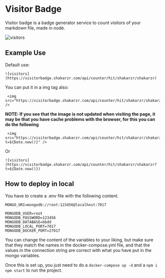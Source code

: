 # Visitor Badge

Visitor badge is a badge generator service to count visitors of your markdown file, made in node.

![visitors](https://visitorbadge.shakarzr.com/api/counter/hit/shakarzr/shakarzr?t=${Date.now()})

## Example Use

Default use:

```
![visitors](https://visitorbadge.shakarzr.com/api/counter/hit/shakarzr/shakarzr)
```

You can put it in a img tag also:

```
 <img src="https://visitorbadge.shakarzr.com/api/counter/hit/shakarzr/shakarzr" />
```

**NOTE: If you see that the image is not updated when visiting the page, it may be that you have cache problems with the browser, for this you can do the following**

```
 <img src="https://visitorbadge.shakarzr.com/api/counter/hit/shakarzr/shakarzr?t=${Date.now()}" />
```

Or

```
![visitors](https://visitorbadge.shakarzr.com/api/counter/hit/shakarzr/shakarzr?t=${Date.now()})
```

## How to deploy in local

You have to create a .env file with the following content.

```
MONGO_URI=mongodb://root:123456@localhost:7017

MONGODB_USER=root
MONGODB_PASSWORD=123456
MONGODB_DATABASE=bbdd
MONGODB_LOCAL_PORT=7017
MONGODB_DOCKER_PORT=27017
```

You can change the content of the variables to your liking, but make sure that they match the names in the docker-compose.yml file, and that the values ​​in the connection string are correct with what you have put in the mongo variables.

Once this is set up, you just need to do a ``docker-compose up -d`` and a ``npm i`` ``npm start`` to run the project.
